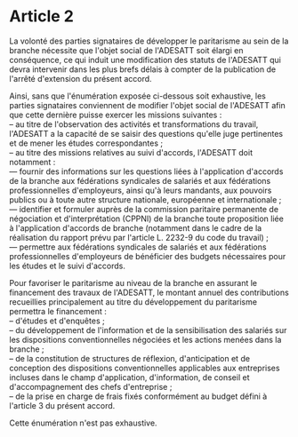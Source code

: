 # Article 2

La volonté des parties signataires de développer le paritarisme au sein de la branche nécessite que l'objet social de l'ADESATT soit élargi en conséquence, ce qui induit une modification des statuts de l'ADESATT qui devra intervenir dans les plus brefs délais à compter de la publication de l'arrêté d'extension du présent accord.

Ainsi, sans que l'énumération exposée ci-dessous soit exhaustive, les parties signataires conviennent de modifier l'objet social de l'ADESATT afin que cette dernière puisse exercer les missions suivantes :  
 – au titre de l'observation des activités et transformations du travail, l'ADESATT a la capacité de se saisir des questions qu'elle juge pertinentes et de mener les études correspondantes ;  
 – au titre des missions relatives au suivi d'accords, l'ADESATT doit notamment :  
 –– fournir des informations sur les questions liées à l'application d'accords de la branche aux fédérations syndicales de salariés et aux fédérations professionnelles d'employeurs, ainsi qu'à leurs mandants, aux pouvoirs publics ou à toute autre structure nationale, européenne et internationale ;  
 –– identifier et formuler auprès de la commission paritaire permanente de négociation et d'interprétation (CPPNI) de la branche toute proposition liée à l'application d'accords de branche (notamment dans le cadre de la réalisation du rapport prévu par l'article L. 2232-9 du code du travail) ;  
 –– permettre aux fédérations syndicales de salariés et aux fédérations professionnelles d'employeurs de bénéficier des budgets nécessaires pour les études et le suivi d'accords.

Pour favoriser le paritarisme au niveau de la branche en assurant le financement des travaux de l'ADESATT, le montant annuel des contributions recueillies principalement au titre du développement du paritarisme permettra le financement :  
 – d'études et d'enquêtes ;  
 – du développement de l'information et de la sensibilisation des salariés sur les dispositions conventionnelles négociées et les actions menées dans la branche ;  
 – de la constitution de structures de réflexion, d'anticipation et de conception des dispositions conventionnelles applicables aux entreprises incluses dans le champ d'application, d'information, de conseil et d'accompagnement des chefs d'entreprise ;  
 – de la prise en charge de frais fixés conformément au budget défini à l'article 3 du présent accord.

Cette énumération n'est pas exhaustive.

